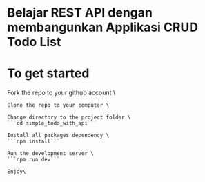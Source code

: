 # Belajar REST API dengan membangunkan Applikasi CRUD Todo List

# To get started #

Fork the repo to your github account \
```
Clone the repo to your computer \

Change directory to the project folder \
```cd simple_todo_with_api```

Install all packages dependency \
```npm install```

Run the development server \
```npm run dev```

Enjoy\
